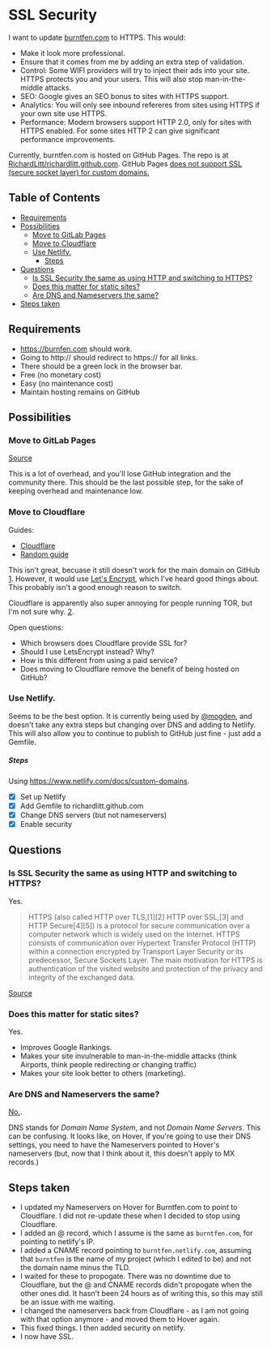 # SSL Security

I want to update [burntfen.com](http://burntfen.com) to HTTPS. This would:

- Make it look more professional.
- Ensure that it comes from me by adding an extra step of validation.
- Control: Some WIFI providers will try to inject their ads into your site. HTTPS protects you and your users. This will also stop man-in-the-middle attacks.
- SEO: Google gives an SEO bonus to sites with HTTPS support.
- Analytics: You will only see inbound refereres from sites using HTTPS if your own site use HTTPS.
- Performance: Modern browsers support HTTP 2.0, only for sites with HTTPS enabled. For some sites HTTP 2 can give significant performance improvements.

Currently, burntfen.com is hosted on GitHub Pages. The repo is at [RichardLitt/richardlitt.github.com](https://github.com/RichardLitt/richardlitt.github.com). GitHub Pages [does not support SSL (secure socket layer) for custom domains.](https://github.com/isaacs/github/issues/156)

## Table of Contents

- [Requirements](#requirements)
- [Possibilities](#possibilities)
  - [Move to GitLab Pages](#move-to-gitlab-pages)
  - [Move to Cloudflare](#move-to-cloudflare)
  - [Use Netlify.](#use-netlify)
      - [Steps](#steps)
- [Questions](#questions)
  - [Is SSL Security the same as using HTTP and switching to HTTPS?](#is-ssl-security-the-same-as-using-http-and-switching-to-https)
  - [Does this matter for static sites?](#does-this-matter-for-static-sites)
  - [Are DNS and Nameservers the same?](#are-dns-and-nameservers-the-same)
- [Steps taken](#steps-taken)

## Requirements

- https://burnfen.com should work.
- Going to http:// should redirect to https:// for all links.
- There should be a green lock in the browser bar.
- Free (no monetary cost)
- Easy (no maintenance cost)
- Maintain hosting remains on GitHub

## Possibilities

### Move to GitLab Pages

[Source](https://docs.gitlab.com/ee/pages/README.html#secure-your-custom-domain-website-with-tls)

This is a lot of overhead, and you'll lose GitHub integration and the community there. This should be the last possible step, for the sake of keeping overhead and maintenance low.

### Move to Cloudflare

Guides:
- [Cloudflare](https://blog.cloudflare.com/secure-and-fast-github-pages-with-cloudflare/)
- [Random guide](https://www.goyllo.com/github/pages/free-cloudflare-ssl-for-custom-domain/)

This isn't great, becuase it still doesn't work for the main domain on GitHub [1](https://www.quora.com/What-is-the-difference-between-Lets-Encrypt-and-Universal-SSL). However, it would use [Let's Encrypt](https://letsencrypt.org/getting-started/), which I've heard good things about. This probably isn't a good enough reason to switch.

Cloudflare is apparently also super annoying for people running TOR, but I'm not sure why. [2](https://github.com/opensourcedesign/opensourcedesign.github.io/issues/31).

Open questions:
- Which browsers does Cloudflare provide SSL for?
- Should I use LetsEncrypt instead? Why? 
- How is this different from using a paid service?
- Does moving to Cloudflare remove the benefit of being hosted on GitHub?

### Use Netlify.

Seems to be the best option. It is currently being used by [@mogden](https://twitter.com/stevekinney/status/797626436127522816), and doesn't take any extra steps but changing over DNS and adding to Netlify. This will also allow you to continue to publish to GitHub just fine - just add a Gemfile.

##### Steps

Using https://www.netlify.com/docs/custom-domains.

- [x] Set up Netlify
- [x] Add Gemfile to richardlitt.github.com
- [x] Change DNS servers (but not nameservers)
- [x] Enable security

## Questions

### Is SSL Security the same as using HTTP and switching to HTTPS?

Yes.

> HTTPS (also called HTTP over TLS,[1][2] HTTP over SSL,[3] and HTTP Secure[4][5]) is a protocol for secure communication over a computer network which is widely used on the Internet. HTTPS consists of communication over Hypertext Transfer Protocol (HTTP) within a connection encrypted by Transport Layer Security or its predecessor, Secure Sockets Layer. The main motivation for HTTPS is authentication of the visited website and protection of the privacy and integrity of the exchanged data.

[Source](https://en.wikipedia.org/wiki/HTTPS)

### Does this matter for static sites?

Yes.

- Improves Google Rankings.
- Makes your site invulnerable to man-in-the-middle attacks (think Airports, think people redirecting or changing traffic)
- Makes your site look better to others (marketing).

### Are DNS and Nameservers the same?

[No.](http://www.pcnames.com/articles/the-difference-between-dns-and-name-servers).

DNS stands for _Domain Name System_, and not _Domain Name Servers_. This can be confusing. It looks like, on Hover, if you're going to use their DNS settings, you need to have the Nameservers pointed to Hover's nameservers (but, now that I think about it, this doesn't apply to MX records.)

## Steps taken

- I updated my Nameservers on Hover for Burntfen.com to point to Cloudflare. I did not re-update these when I decided to stop using Cloudflare.
- I added an @ record, which I assume is the same as `burntfen.com`, for pointing to netlify's IP.
- I added a CNAME record pointing to `burntfen.netlify.com`, assuming that `burntfen` is the name of my project (which I edited to be) and not the domain name minus the TLD.
- I waited for these to propogate. There was no downtime due to Cloudflare, but the @ and CNAME records didn't propogate when the other ones did. It hasn't been 24 hours as of writing this, so this may still be an issue with me waiting.
- I changed the nameservers back from Cloudflare - as I am not going with that option anymore - and moved them to Hover again.
- This fixed things. I then added security on netlify.
- I now have SSL.
